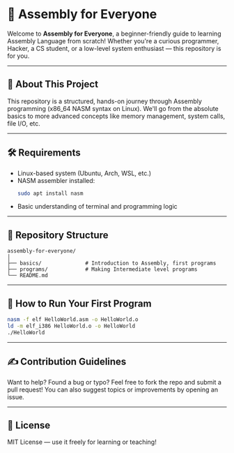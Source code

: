 # 🧠 Assembly for Everyone

Welcome to **Assembly for Everyone**, a beginner-friendly guide to learning Assembly Language from scratch! Whether you're a curious programmer, Hacker, a CS student, or a low-level system enthusiast — this repository is for you.

---

## 🚀 About This Project

This repository is a structured, hands-on journey through Assembly programming (x86_64 NASM syntax on Linux). We'll go from the absolute basics to more advanced concepts like memory management, system calls, file I/O, etc.

---

## 🛠 Requirements

- Linux-based system (Ubuntu, Arch, WSL, etc.)
- NASM assembler installed:
  ```bash
  sudo apt install nasm
  ```
- Basic understanding of terminal and programming logic

---

## 📁 Repository Structure

```
assembly-for-everyone/
│
├── basics/              # Introduction to Assembly, first programs
├── programs/            # Making Intermediate level programs
└── README.md
```

---

## 🧪 How to Run Your First Program

```bash
nasm -f elf HelloWorld.asm -o HelloWorld.o
ld -m elf_i386 HelloWorld.o -o HelloWorld
./HelloWorld
```

---

## ✍️ Contribution Guidelines

Want to help? Found a bug or typo? Feel free to fork the repo and submit a pull request! You can also suggest topics or improvements by opening an issue.

---

## 📜 License

MIT License — use it freely for learning or teaching!